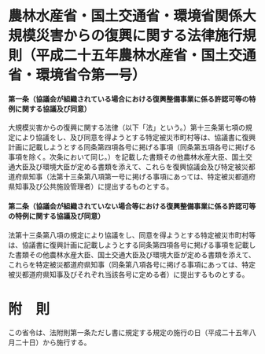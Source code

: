 # 農林水産省・国土交通省・環境省関係大規模災害からの復興に関する法律施行規則（平成二十五年農林水産省・国土交通省・環境省令第一号）
#### 第一条（協議会が組織されている場合における復興整備事業に係る許認可等の特例に関する協議及び同意）
大規模災害からの復興に関する法律（以下「法」という。）第十三条第七項の規定により協議をし、及び同意を得ようとする特定被災市町村等は、協議書に復興計画に記載しようとする同条第四項各号に掲げる事項（同条第五項各号に掲げる事項を除く。次条において同じ。）を記載した書類その他農林水産大臣、国土交通大臣及び環境大臣が定める書類を添えて、これらを復興協議会及び特定被災都道府県知事（法第十三条第八項第一号に掲げる事項にあっては、特定被災都道府県知事及び公共施設管理者）に提出するものとする。
#### 第二条（協議会が組織されていない場合等における復興整備事業に係る許認可等の特例に関する協議及び同意）
法第十三条第八項の規定により協議をし、同意を得ようとする特定被災市町村等は、協議書に復興計画に記載しようとする同条第四項各号に掲げる事項を記載した書類その他農林水産大臣、国土交通大臣及び環境大臣が定める書類を添えて、これらを特定被災都道府県知事（同条第八項各号に掲げる事項にあっては、特定被災都道府県知事及びそれぞれ当該各号に定める者）に提出するものとする。
# 附　則
この省令は、法附則第一条ただし書に規定する規定の施行の日（平成二十五年八月二十日）から施行する。

